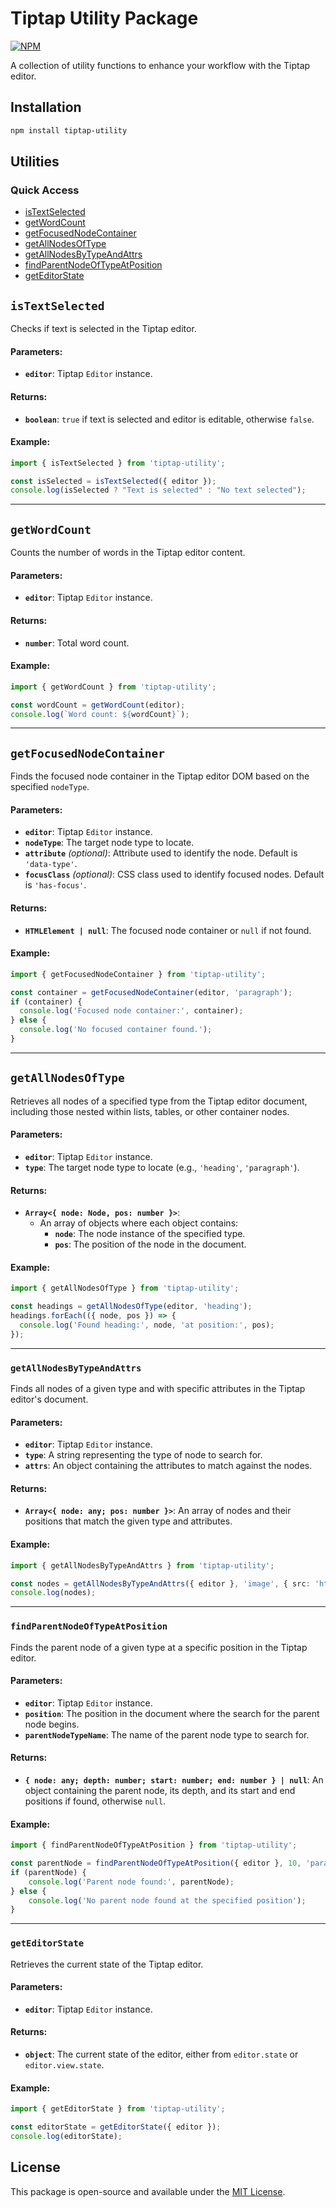 # Tiptap Utility Package
[![NPM](https://img.shields.io/npm/v/tiptap-utility.svg)](https://www.npmjs.com/package/tiptap-utility)

A collection of utility functions to enhance your workflow with the Tiptap editor.

## Installation

```bash
npm install tiptap-utility
```

## Utilities

### Quick Access
- [isTextSelected](#istextselected)
- [getWordCount](#getwordcount)
- [getFocusedNodeContainer](#getfocusednodecontainer)
- [getAllNodesOfType](#getallnodesoftype)
- [getAllNodesByTypeAndAttrs](#getallnodesbytypeandattrs)
- [findParentNodeOfTypeAtPosition](#getallnodesoftype)
- [getEditorState](#geteditorstate)

## `isTextSelected`

Checks if text is selected in the Tiptap editor.

#### Parameters:
- **`editor`**: Tiptap `Editor` instance.

#### Returns:
- **`boolean`**: `true` if text is selected and editor is editable, otherwise `false`.

#### Example:
```typescript
import { isTextSelected } from 'tiptap-utility';

const isSelected = isTextSelected({ editor });
console.log(isSelected ? "Text is selected" : "No text selected");
```

---

## `getWordCount`

Counts the number of words in the Tiptap editor content.

#### Parameters:
- **`editor`**: Tiptap `Editor` instance.

#### Returns:
- **`number`**: Total word count.

#### Example:
```typescript
import { getWordCount } from 'tiptap-utility';

const wordCount = getWordCount(editor);
console.log(`Word count: ${wordCount}`);
```

---

## `getFocusedNodeContainer`

Finds the focused node container in the Tiptap editor DOM based on the specified `nodeType`.

#### Parameters:
- **`editor`**: Tiptap `Editor` instance.
- **`nodeType`**: The target node type to locate.
- **`attribute`** *(optional)*: Attribute used to identify the node. Default is `'data-type'`.
- **`focusClass`** *(optional)*: CSS class used to identify focused nodes. Default is `'has-focus'`.

#### Returns:
- **`HTMLElement | null`**: The focused node container or `null` if not found.

#### Example:
```typescript
import { getFocusedNodeContainer } from 'tiptap-utility';

const container = getFocusedNodeContainer(editor, 'paragraph');
if (container) {
  console.log('Focused node container:', container);
} else {
  console.log('No focused container found.');
}
```
---

## `getAllNodesOfType`

Retrieves all nodes of a specified type from the Tiptap editor document, including those nested within lists, tables, or other container nodes.

#### Parameters:
- **`editor`**: Tiptap `Editor` instance.
- **`type`**: The target node type to locate (e.g., `'heading'`, `'paragraph'`).

#### Returns:
- **`Array<{ node: Node, pos: number }>`**:
  - An array of objects where each object contains:
    - **`node`**: The node instance of the specified type.
    - **`pos`**: The position of the node in the document.

#### Example:
```typescript
import { getAllNodesOfType } from 'tiptap-utility';

const headings = getAllNodesOfType(editor, 'heading');
headings.forEach(({ node, pos }) => {
  console.log('Found heading:', node, 'at position:', pos);
});
```

---

### `getAllNodesByTypeAndAttrs`

Finds all nodes of a given type and with specific attributes in the Tiptap editor's document.

#### Parameters:
- **`editor`**: Tiptap `Editor` instance.
- **`type`**: A string representing the type of node to search for.
- **`attrs`**: An object containing the attributes to match against the nodes.

#### Returns:
- **`Array<{ node: any; pos: number }>`**: An array of nodes and their positions that match the given type and attributes.

#### Example:
```typescript
import { getAllNodesByTypeAndAttrs } from 'tiptap-utility';

const nodes = getAllNodesByTypeAndAttrs({ editor }, 'image', { src: 'https://example.com/image.jpg' });
console.log(nodes);
```

--- 
### `findParentNodeOfTypeAtPosition`

Finds the parent node of a given type at a specific position in the Tiptap editor.

#### Parameters:
- **`editor`**: Tiptap `Editor` instance.
- **`position`**: The position in the document where the search for the parent node begins.
- **`parentNodeTypeName`**: The name of the parent node type to search for.

#### Returns:
- **`{ node: any; depth: number; start: number; end: number } | null`**: An object containing the parent node, its depth, and its start and end positions if found, otherwise `null`.

#### Example:
```typescript
import { findParentNodeOfTypeAtPosition } from 'tiptap-utility';

const parentNode = findParentNodeOfTypeAtPosition({ editor }, 10, 'paragraph');
if (parentNode) {
    console.log('Parent node found:', parentNode);
} else {
    console.log('No parent node found at the specified position');
}
```

---
### `getEditorState`

Retrieves the current state of the Tiptap editor.

#### Parameters:
- **`editor`**: Tiptap `Editor` instance.

#### Returns:
- **`object`**: The current state of the editor, either from `editor.state` or `editor.view.state`.

#### Example:
```typescript
import { getEditorState } from 'tiptap-utility';

const editorState = getEditorState({ editor });
console.log(editorState);
```

## License

This package is open-source and available under the [MIT License](LICENSE).

